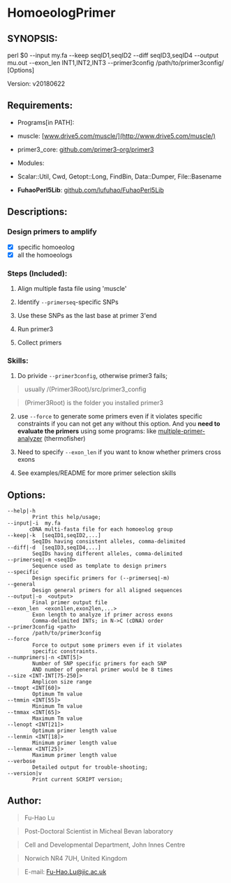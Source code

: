 # HomoeologPrimer

## SYNOPSIS:

perl $0 --input my.fa --keep seqID1,seqID2 --diff seqID3,seqID4 --output mu.out --exon_len INT1,INT2,INT3 --primer3config /path/to/primer3config/ [Options]

Version: v20180622



## Requirements:

+ Programs[in PATH]: 

 * muscle:  [www.drive5.com/muscle/](http://www.drive5.com/muscle/)

 * primer3_core:  [github.com/primer3-org/primer3](https://github.com/primer3-org/primer3)

+ Modules: 
 
 - Scalar::Util, Cwd, Getopt::Long, FindBin, Data::Dumper, File::Basename

 - **FuhaoPerl5Lib**: [github.com/lufuhao/FuhaoPerl5Lib](https://github.com/lufuhao/FuhaoPerl5Lib)

## Descriptions:

### Design primers to amplify

- [x]  specific homoeolog
- [x]  all the homoeologs

### Steps (Included):

1. Align multiple fasta file using 'muscle'

2. Identify `--primerseq`-specific SNPs

3. Use these SNPs as the last base at primer 3'end

4. Run primer3

5. Collect primers

### Skills:

1. Do privide `--primer3config`, otherwise primer3 fails; 

  > usually /(Primer3Root)/src/primer3_config

  > (Primer3Root) is the folder you installed primer3

2. use `--force` to generate some primers even if it violates specific constraints if you can not get any without this option. And you **need to evaluate the primers** using some programs: like [multiple-primer-analyzer](https://www.googleadservices.com/pagead/aclk?sa=L&ai=DChcSEwjz3rLZsOfbAhUI4RsKHSelC4YYABAAGgJ3bA&ohost=www.google.co.uk&cid=CAESEeD2UmkcERPFfsH_BJZOycHO&sig=AOD64_1jHeP4MI3gCB23HRWy5rxYO1bFgA&q=&ved=0ahUKEwi21qzZsOfbAhWLcRQKHZxLAnEQ0QwIJw&adurl=) (thermofisher)

3. Need to specify `--exon_len` if you want to know whether primers cross exons

4. See examples/README for more primer selection skills 

## Options:

```
--help|-h
        Print this help/usage;
--input|-i  my.fa
       cDNA multi-fasta file for each homoeolog group
--keep|-k  [seqID1,seqID2,...]
        SeqIDs having consistent alleles, comma-delimited
--diff|-d  [seqID3,seqID4,...]
        SeqIDs having different alleles, comma-delimited
--primerseq|-m <seqID>
        Sequence used as template to design primers
--specific
        Design specific primers for (--primerseq|-m)
--general
        Design general primers for all aligned sequences
--output|-o  <output>
        Final primer output file
--exon_len  <exon1len,exon2len,...>
        Exon length to analyze if primer across exons
        Comma-delimited INTs; in N->C (cDNA) order
--primer3config <path>
        /path/to/primer3config
--force
        Force to output some primers even if it violates
        specific constraints.
--numprimers|-n <INT[5]>
        Number of SNP specific primers for each SNP
        AND number of general primer would be 8 times
--size <INT-INT[75-250]>
        Amplicon size range
--tmopt <INT[60]>
        Optimum Tm value
--tmmin <INT[55]>
        Minimum Tm value
--tmmax <INT[65]>
        Maximum Tm value
--lenopt <INT[21]>
        Optimum primer length value
--lenmin <INT[18]>
        Minimum primer length value
--lenmax <INT[25]>
        Maximum primer length value
--verbose
        Detailed output for trouble-shooting;
--version|v
        Print current SCRIPT version;
```

## Author:

>Fu-Hao Lu

>Post-Doctoral Scientist in Micheal Bevan laboratory

>Cell and Developmental Department, John Innes Centre

>Norwich NR4 7UH, United Kingdom

>E-mail: Fu-Hao.Lu@jic.ac.uk
